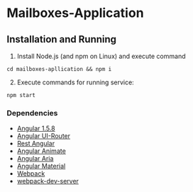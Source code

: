 # Mailboxes-Application

Installation and Running
-----------
1. Install Node.js (and npm on Linux) and execute command
```
cd mailboxes-apllication && npm i
```

2. Execute commands for running service:
```
npm start
```

### Dependencies

* [Angular 1.5.8](https://www.npmjs.com/package/angular)
* [Angular UI-Router](https://github.com/angular-ui/ui-router)
* [Rest Angular](github:apigareva/restangular)
* [Angular Animate](https://www.npmjs.com/package/angular-animate)
* [Angular Aria](https://www.npmjs.com/package/angular-aria)
* [Angular Material](https://github.com/angular/material)
* [Webpack](https://github.com/webpack/webpack)
* [webpack-dev-server](https://github.com/webpack/webpack-dev-server)
